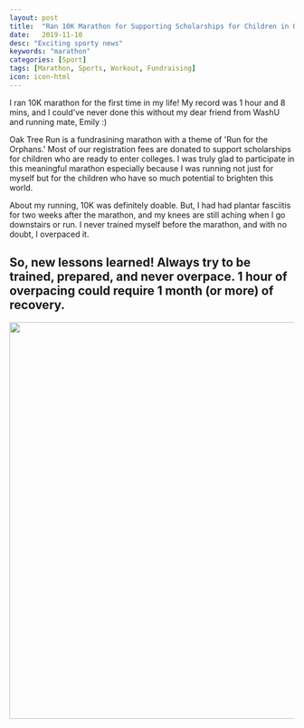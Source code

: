 ```yaml
---
layout: post
title:  "Ran 10K Marathon for Supporting Scholarships for Children in Orphanages"
date:   2019-11-10
desc: "Exciting sporty news"
keywords: "marathon"
categories: [Sport]
tags: [Marathon, Sports, Workout, Fundraising]
icon: icon-html
---
```

I ran 10K marathon for the first time in my life!
My record was 1 hour and 8 mins, and I could've never done this without my dear friend from WashU and running mate, Emily :)

Oak Tree Run is a fundrasining marathon with a theme of 'Run for the Orphans.' Most of our registration fees are donated to support scholarships for children who are ready to enter colleges. I was truly glad to participate in this meaningful marathon especially because I was running not just for myself but for the children who have so much potential to brighten this world. 

About my running, 10K was definitely doable. But, I had had plantar fasciitis for two weeks after the marathon, and my knees are still aching when I go downstairs or run. I never trained myself before the marathon, and with no doubt, I overpaced it.

So, new lessons learned! Always try to be trained, prepared, and never overpace. 1 hour of overpacing could require 1 month (or more) of recovery. 
---
<p align="center">
  <img width="700" heigth="500" src="https://user-images.githubusercontent.com/44596787/70965161-1540a300-20d2-11ea-9b6d-aa8294bda2ce.png">
</p>